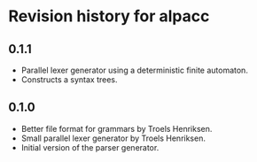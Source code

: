 # Revision history for alpacc

## 0.1.1

* Parallel lexer generator using a deterministic finite automaton.
* Constructs a syntax trees.

## 0.1.0

* Better file format for grammars by Troels Henriksen.
* Small parallel lexer generator by Troels Henriksen.
* Initial version of the parser generator.

